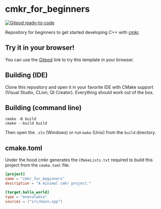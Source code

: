 # cmkr_for_beginners

[![Gitpod ready-to-code](https://img.shields.io/badge/Gitpod-ready--to--code-blue?logo=gitpod)](https://gitpod.io/#https://github.com/build-cpp/cmkr_for_beginners)

Repository for beginners to get started developing C++ with [cmkr](https://github.com/build-cpp/cmkr).

## Try it in your browser!

You can use the [Gitpod](https://gitpod.io/#https://github.com/build-cpp/cmkr_for_beginners) link to try this template in your browser.

## Building (IDE)

Clone this repository and open it in your favorite IDE with CMake support (Visual Studio, CLion, Qt Creator). Everything should work out of the box.

## Building (command line)

```
cmake -B build
cmake --build build
```

Then open the `.sln` (Windows) or run `make` (Unix) from the `build` directory.

## cmake.toml

Under the hood cmkr generates the `CMakeLists.txt` required to build this project from the `cmake.toml` file:

```toml
[project]
name = "cmkr_for_beginners"
description = "A minimal cmkr project."

[target.hello_world]
type = "executable"
sources = ["src/main.cpp"]
```

